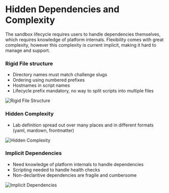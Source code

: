 # Hidden Dependencies and Complexity

The sandbox lifecycle requires users to handle dependencies themselves, which requires knowledge of platform internals.
Flexibility comes with great complexity, however this complexity is current implicit, making it hard to manage and support.

### Rigid File structure

- Directory names must match challenge slugs
- Ordering using numbered prefixes
- Hostnames in script names
- Lifecycle prefix mandatory, no way to split scripts into multiple files

![Rigid File Structure](/assets/rigid_structure.png)

### Hidden Complexity

- Lab definition spread out over many places and in different formats (yaml, mardown, frontmatter)

![Hidden Complexity](/assets/assignment_frontmatter.png)

### Implicit Dependencies

- Need knowledge of platform internals to handle dependencies
- Scripting needed to handle health checks
- Non-declaritive dependencies are fragile and cumbersome

![Implicit Dependencies](/assets/setup_deps.png)
